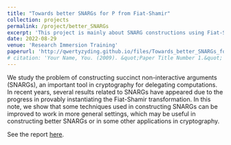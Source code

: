 ```yaml
---
title: "Towards better SNARGs for P from Fiat-Shamir"
collection: projects
permalink: /project/better_SNARGs
excerpt: 'This project is mainly about SNARG constructions using Fiat-Shamir in recent years. We make some attempts to generalize some techniques used in the constructions.'
date: 2022-08-29
venue: 'Research Immersion Training'
paperurl: 'http://qwertyzyding.github.io/files/Towards_better_SNARGs_for_P_from_Fiat-Shamir.pdf'
# citation: 'Your Name, You. (2009). &quot;Paper Title Number 1.&quot; <i>Journal 1</i>. 1(1).'
---
```


We study the problem of constructing succinct non-interactive arguments ($\mathrm{SNARG}$s), an important tool in cryptography for delegating computations. In recent years, several results related to $\mathrm{SNARG}$s have appeared due to the progress in provably instantiating the Fiat-Shamir transformation. In this note, we show that some techniques used in constructing $\mathrm{SNARG}$s can be improved to work in more general settings, which may be useful in constructing better $\mathrm{SNARG}$s or in some other applications in cryptography.

See the report [here](http://qwertyzyding.github.io/files/Towards_better_SNARGs_for_P_from_Fiat-Shamir.pdf).
